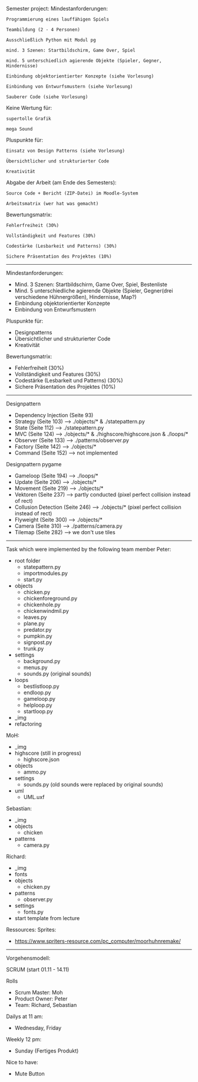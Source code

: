 Semester project:
Mindestanforderungen:

    Programmierung eines lauffähigen Spiels

    Teambildung (2 - 4 Personen)

    Ausschließlich Python mit Modul pg

    mind. 3 Szenen: Startbildschirm, Game Over, Spiel

    mind. 5 unterschiedlich agierende Objekte (Spieler, Gegner, Hindernisse)

    Einbindung objektorientierter Konzepte (siehe Vorlesung)

    Einbindung von Entwurfsmustern (siehe Vorlesung)

    Sauberer Code (siehe Vorlesung)

Keine Wertung für:

    supertolle Grafik

    mega Sound

Pluspunkte für:

    Einsatz von Design Patterns (siehe Vorlesung)

    Übersichtlicher und strukturierter Code

    Kreativität

Abgabe der Arbeit (am Ende des Semesters):

    Source Code + Bericht (ZIP-Datei) im Moodle-System

    Arbeitsmatrix (wer hat was gemacht)

Bewertungsmatrix:

    Fehlerfreiheit (30%)

    Vollständigkeit und Features (30%)

    Codestärke (Lesbarkeit und Patterns) (30%)

    Sichere Präsentation des Projektes (10%)

-------------------------------------------------------------------------------------
Mindestanforderungen:

- Mind. 3 Szenen: Startbildschirm, Game Over, Spiel, Bestenliste
- Mind. 5 unterschiedliche agierende Objekte (Spieler, Gegner(drei verschiedene Hühnergrößen), Hindernisse, Map?) 
- Einbindung objektorientierter Konzepte
- Einbindung von Entwurfsmustern

Pluspunkte für:

- Designpatterns
- Übersichtlicher und strukturierter Code
- Kreativität

Bewertungsmatrix:

- Fehlerfreiheit (30%)
- Vollständigkeit und Features (30%)
- Codestärke (Lesbarkeit und Patterns) (30%)
- Sichere Präsentation des Projektes (10%)

-------------------------------------------------------------------------------------
Designpattern

- Dependency Injection (Seite 93)
- Strategy (Seite 103)    --> ./objects/* & ./statepattern.py
- State (Seite 112)       --> ./statepattern.py
- MVC (Seite 124)         --> ./objects/* & ./highscore/highscore.json & ./loops/*
- Observer (Seite 133)    --> ./patterns/observer.py
- Factory (Seite 142)     --> ./objects/*
- Command (Seite 152)     --> not implemented

Designpattern pygame

- Gameloop (Seite 194)    --> ./loops/*
- Update (Seite 206)      --> ./objects/*
- Movement (Seite 219)    --> ./objects/*
- Vektoren (Seite 237)    --> partly conducted (pixel perfect collision instead of rect)
- Collusion Detection (Seite 246) --> ./objects/* (pixel perfect collision instead of rect)
- Flyweight (Seite 300)   --> ./objects/*
- Camera (Seite 310)      --> ./patterns/camera.py
- Tilemap (Seite 282)     --> we don't use tiles

-------------------------------------------------------------------------------------
Task which were implemented by the following team member
Peter:
- root folder
  - statepattern.py
  - importmodules.py
  - start.py
- objects
  - chicken.py
  - chickenforeground.py
  - chickenhole.py
  - chickenwindmil.py
  - leaves.py
  - plane.py
  - predator.py
  - pumpkin.py
  - signpost.py
  - trunk.py
- settings 
  - background.py
  - menus.py
  - sounds.py (original sounds)
- loops
  - bestlistloop.py
  - endloop.py
  - gameloop.py
  - helploop.py
  - startloop.py
- _img
- refactoring

MoH:
- _img
- highscore (still in progress)
  - highscore.json
- objects
  - ammo.py
- settings
  - sounds.py (old sounds were replaced by original sounds)
- uml
  - UML.uxf

Sebastian:
- _img
- objects
  - chicken
- patterns
  - camera.py

Richard:
- _img
- fonts
- objects
  - chicken.py
- patterns
  - observer.py
- settings
  - fonts.py
- start template from lecture

Ressources:
Sprites:
  - https://www.spriters-resource.com/pc_computer/moorhuhnremake/

-------------------------------------------------------------------------------------
Vorgehensmodell:

SCRUM (start 01.11 - 14.11)

Rolls

- Scrum Master: Moh
- Product Owner: Peter
- Team: Richard, Sebastian

Dailys at 11 am:

- Wednesday, Friday

Weekly 12 pm:

- Sunday (Fertiges Produkt)

Nice to have:
- Mute Button
